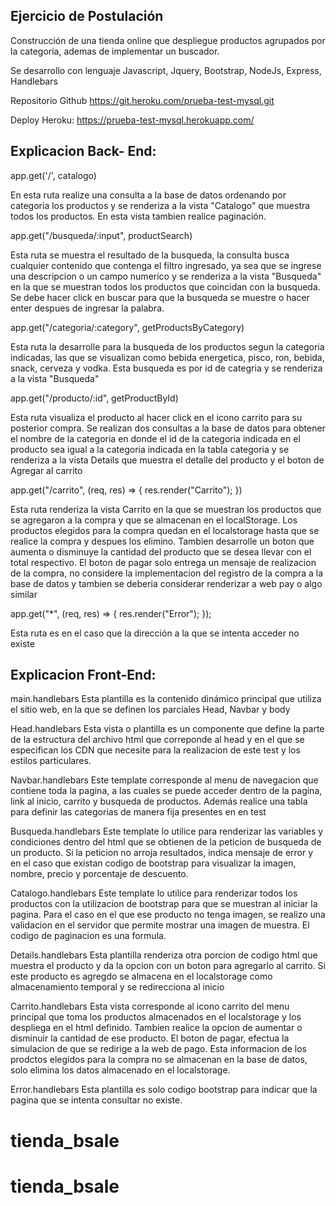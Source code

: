 Ejercicio de Postulación
-------------------------
Construcción de una tienda online que despliegue productos agrupados 
por la categoria, ademas de implementar un buscador.

Se desarrollo con lenguaje Javascript, Jquery, Bootstrap, NodeJs, Express, Handlebars

Repositorio Github
https://git.heroku.com/prueba-test-mysql.git

Deploy Heroku:
https://prueba-test-mysql.herokuapp.com/

Explicacion Back- End:
----------------------

app.get('/', catalogo) 

En esta ruta realize una consulta a la base de datos ordenando por categoria 
los productos y se renderiza a la vista "Catalogo" que muestra todos los productos. 
En esta vista tambien realice paginación.

app.get("/busqueda/:input", productSearch)

Esta ruta se muestra el resultado de la busqueda, la consulta busca cualquier contenido que contenga el filtro ingresado, ya sea que se ingrese una descripcion o un campo numerico y  se renderiza a la vista "Busqueda" en la que se muestran todos los productos que coincidan con la busqueda. Se debe hacer click en buscar para que la busqueda se muestre o hacer enter despues de ingresar la palabra.

app.get("/categoria/:category", getProductsByCategory)

Esta ruta la desarrolle para la busqueda de los productos segun la categoria indicadas, las que se visualizan como bebida energetica, pisco, ron, bebida, snack, cerveza y vodka. Esta busqueda es por id de categria y se renderiza a la vista "Busqueda"

app.get("/producto/:id", getProductById)

Esta ruta visualiza el producto al hacer click en el icono carrito para su posterior compra. Se realizan dos consultas a la base de datos para obtener el nombre de la categoria en donde el id de la categoria indicada en el producto sea igual a la categoria indicada en la tabla categoria y se renderiza a la vista Details que muestra el detalle del producto y el boton de Agregar al carrito


app.get("/carrito", (req, res) => {
    res.render("Carrito");
})

Esta ruta renderiza la vista Carrito en la que se muestran los productos que se agregaron a la compra y que se almacenan en el localStorage. Los productos elegidos para la compra quedan en el localstorage hasta que se realice la compra y despues los elimino. Tambien desarrolle un boton que aumenta o disminuye la cantidad del producto que se desea llevar con el total respectivo. El boton de pagar solo entrega un mensaje de realizacion de la compra, no considere la implementacion del registro de la compra a la base de datos y tambien se deberia considerar renderizar a web pay o algo similar

app.get("*", (req, res) => {
    res.render("Error");
  });

Esta ruta es en el caso que la dirección a la que se intenta acceder no existe

Explicacion Front-End:
---------------------
main.handlebars
Esta plantilla es la contenido dinámico principal que utiliza el sitio web, en la que se definen los parciales Head, Navbar y body 

Head.handlebars
Esta vista o plantilla es un componente que define la parte de la estructura del archivo html que correponde al head y en el que se especifican los CDN que necesite para la realizacion de este test y los estilos particulares.

Navbar.handlebars
Este template corresponde al menu de navegacion que contiene toda la pagina, a las cuales se puede acceder dentro de la pagina, link al inicio, carrito y busqueda de productos. Además realice una tabla para definir las categorias de manera fija presentes en en test

Busqueda.handlebars
Este template lo utilice para renderizar las variables y condiciones dentro del html que se obtienen de la peticion de busqueda de un producto. Si la peticion no arroja resultados, indica mensaje de error y en el caso que existan codigo de bootstrap para visualizar la imagen, nombre, precio y porcentaje de descuento.

Catalogo.handlebars
Este template lo utilice para renderizar todos los productos con la utilizacion de bootstrap para que se muestran al iniciar la pagina. Para el caso en el que ese producto no tenga imagen, se realizo una validacion en el servidor que permite mostrar una imagen de muestra.  El codigo de paginacion es una formula.

Details.handlebars
Esta plantilla renderiza otra porcion de codigo html que muestra el producto y da la opcion con un boton para agregarlo al carrito. Si este producto es agregdo se almacena en el localstorage como almacenamiento temporal y se redirecciona al inicio

Carrito.handlebars
Esta vista corresponde al icono carrito del menu principal que toma los productos almacenados en el localstorage y los despliega en el html definido. Tambien realice la opcion de aumentar o disminuir la cantidad de ese producto. El boton de pagar, efectua la simulacion de que se redirige a la web de pago. Esta informacion de los prodctos elegidos para la compra no se almacenan en la base de datos, solo elimina los datos almacenado en el localstorage.

Error.handlebars
Esta plantilla es solo codigo bootstrap para indicar que la pagina que se intenta consultar no existe.
# tienda_bsale
# tienda_bsale
